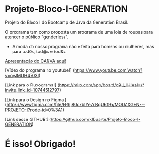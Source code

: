 # Projeto-Bloco-I-GENERATION

Projeto do Bloco I do Bootcamp de Java da Generation Brasil.

O programa tem como proposta um programa de uma loja de roupas para atender o público "genderless". 
- A moda do nosso programa não é feita para homens ou mulheres, mas para tod0s, tod@s e tod&s.

[Apresentação do CANVA aqui!](https://www.canva.com/design/DAEvnyGNqXM/iICwWErChUYgdso4q2Z_Og/view?utm_content=DAEvnyGNqXM&utm_campaign=designshare&utm_medium=link&utm_source=publishpresent)</p>
[Vídeo do programa no youtube!] (https://www.youtube.com/watch?v=oyJMUH4703I)</p>
[Link para o Fluxograma!] (https://miro.com/app/board/o9J_liHIeaI=/?invite_link_id=10744512797)</p>
[Link para o Design no Figma!] (https://www.figma.com/file/ERhj80d7blYe7rlBgU6f9n/MODAXGEN---PROJETO-I?node-id=0%3A1)</p>
[Link desse GITHUB:] (https://github.com/xlDuarte/Projeto-Bloco-I-GENERATION)</p>

# É isso! Obrigado!
